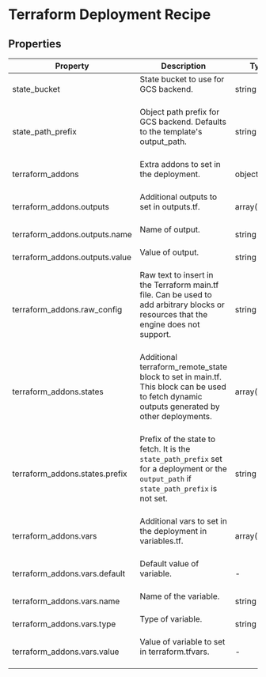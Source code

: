 # Terraform Deployment Recipe

<!-- These files are auto generated -->

## Properties
| Property 	| Description 						| Type 	   			   | Required			   		   | Default             | Pattern 			 			 |
| --------- | ----------------------- | ---------------- | --------------------- | ------------------- | ------------------- |
| state_bucket | State bucket to use for GCS backend.<br><br> | string | false | - | - |
| state_path_prefix | Object path prefix for GCS backend. Defaults to the template's output_path.<br><br> | string | false | - | - |
| terraform_addons | Extra addons to set in the deployment.<br><br> | object | false | - | - |
| terraform_addons.outputs | Additional outputs to set in outputs.tf.<br><br> | array(object) | false | - | - |
| terraform_addons.outputs.name | Name of output.<br><br> | string | true | - | - |
| terraform_addons.outputs.value | Value of output.<br><br> | string | true | - | - |
| terraform_addons.raw_config | Raw text to insert in the Terraform main.tf file.            Can be used to add arbitrary blocks or resources that the engine does not support.<br><br> | string | false | - | - |
| terraform_addons.states | Additional terraform_remote_state block to set in main.tf.            This block can be used to fetch dynamic outputs generated by other deployments.<br><br> | array(object) | false | - | - |
| terraform_addons.states.prefix | Prefix of the state to fetch.                  It is the `state_path_prefix` set for a deployment or the `output_path`                  if `state_path_prefix` is not set.<br><br> | string | true | - | - |
| terraform_addons.vars | Additional vars to set in the deployment in variables.tf.<br><br> | array(object) | false | - | - |
| terraform_addons.vars.default | Default value of variable.<br><br> | - | false | - | - |
| terraform_addons.vars.name | Name of the variable.<br><br> | string | true | - | - |
| terraform_addons.vars.type | Type of variable.<br><br> | string | true | - | - |
| terraform_addons.vars.value | Value of variable to set in terraform.tfvars.<br><br> | - | false | - | - |

